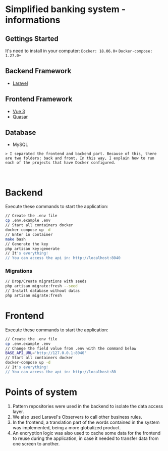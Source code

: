 # Simplified banking system - informations
## Gettings Started
It's need to install in your computer:
`Docker: 18.06.0+`
`Docker-compose: 1.27.0+`

## Backend Framework
- [Laravel](https://laravel.com/)
## Frontend Framework
- [Vue 3](https://vuejs.org/)
- [Quasar](https://quasar.dev/)
## Database
- MySQL

`> I separated the frontend and backend part. Because of this, there are two folders: back and front. In this way, I explain how to run each of the projects that have Docker configured.`

<br>

# Backend

Execute these commands to start the application:
```bash
// Create the .env file
cp .env.example .env
// Start all containers docker
docker-compose up -d
// Enter in container
make bash
// Generate the key
php artisan key:generate
// It's everything!
// You can access the api in: http://localhost:8040
```

### Migrations
```bash
// Drop/Create migrations with seeds
php artisan migrate:fresh --seed
// Install database without datas
php artisan migrate:fresh
```

# Frontend

Execute these commands to start the application:
```bash
// Create the .env file
cp .env.example .env
// Change the field value from .env with the command below
BASE_API_URL='http://127.0.0.1:8040'
// Start all containers docker
docker-compose up -d
// It's everything!
// You can access the api in: http://localhost:80
```


# Points of system

1. Pattern repositories were used in the backend to isolate the data access layer.
2. We also used Laravel's Observers to call other business rules.
3. In the frontend, a translation part of the words contained in the system was implemented, being a more globalized product.
4. An encryption logic was also used to cache some data for the frontend to reuse during the application, in case it needed to transfer data from one screen to another.